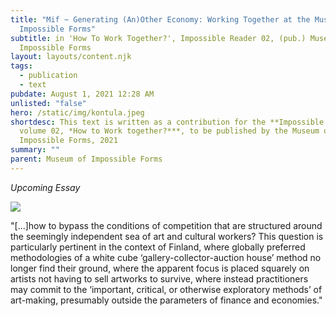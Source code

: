 ```yaml
---
title: "Mif ~ Generating (An)Other Economy: Working Together at the Museum of
  Impossible Forms"
subtitle: in 'How To Work Together?', Impossible Reader 02, (pub.) Museum of
  Impossible Forms
layout: layouts/content.njk
tags:
  - publication
  - text
pubdate: August 1, 2021 12:28 AM
unlisted: "false"
hero: /static/img/kontula.jpeg
shortdesc: This text is written as a contribution for the **Impossible Reader,
  volume 02, *How to Work together?***, to be published by the Museum of
  Impossible Forms, 2021
summary: ""
parent: Museum of Impossible Forms
---
```

*Upcoming Essay*

![](/static/img/kontula.jpeg)

"\[...]how to bypass the conditions of competition that are structured around the seemingly independent sea of art and cultural workers? This question is particularly pertinent in the context of Finland, where globally preferred methodologies of a white cube ‘gallery-collector-auction house’ method no longer find their ground, where the apparent focus is placed squarely on artists not having to sell artworks to survive, where instead practitioners may commit to the ‘important, critical, or otherwise exploratory methods’ of art-making, presumably outside the parameters of finance and economies."